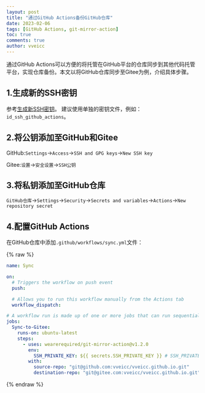 ```yaml
---
layout: post
title: "通过GitHub Actions备份GitHub仓库"
date: 2023-02-06
tags: [GitHub Actions, git-mirror-action]
toc: true
comments: true
author: vveicc
---
```


通过GitHub Actions可以方便的将托管在GitHub平台的仓库同步到其他代码托管平台，实现仓库备份。本文以将GitHub仓库同步至Gitee为例，介绍具体步骤。

<!-- more -->

## 1.生成新的SSH密钥

参考[生成新SSH密钥](https://docs.github.com/zh/authentication/connecting-to-github-with-ssh/generating-a-new-ssh-key-and-adding-it-to-the-ssh-agent#%E7%94%9F%E6%88%90%E6%96%B0-ssh-%E5%AF%86%E9%92%A5)。
建议使用单独的密钥文件，例如：`id_ssh_github_actions`。

## 2.将公钥添加至GitHub和Gitee

GitHub:`Settings`->`Access`->`SSH and GPG keys`->`New SSH key`

Gitee:`设置`->`安全设置`->`SSH公钥`

## 3.将私钥添加至GitHub仓库

`GitHub仓库`->`Settings`->`Security`->`Secrets and variables`->`Actions`->`New repository secret`

## 4.配置GitHub Actions

在GitHub仓库中添加`.github/workflows/sync.yml`文件：

{% raw %}
```yaml
name: Sync

on:
  # Triggers the workflow on push event
  push:

  # Allows you to run this workflow manually from the Actions tab
  workflow_dispatch:

# A workflow run is made up of one or more jobs that can run sequentially or in parallel
jobs:
  Sync-to-Gitee:
    runs-on: ubuntu-latest
    steps:
      - uses: wearerequired/git-mirror-action@v1.2.0
        env:
          SSH_PRIVATE_KEY: ${{ secrets.SSH_PRIVATE_KEY }} # SSH_PRIVATE_KEY是将私钥添加至GitHub仓库时设置的名称
        with:
          source-repo: "git@github.com:vveicc/vveicc.github.io.git"     # 源仓库SSH URL
          destination-repo: "git@gitee.com:vveicc/vveicc.github.io.git" # 目标仓库SSH URL
```
{% endraw %}
